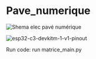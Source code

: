 # Pave_numerique

![Shema elec pavé numérique](https://github.com/AzadRojoa/Pave_numerique/assets/73180620/8496d550-7631-425e-a31b-480e2202a165)



![esp32-c3-devkitm-1-v1-pinout](https://github.com/AzadRojoa/Pave_numerique/assets/73180620/2ed4acfe-fcc3-423f-a004-9b9ab21b3094)

Run code: run matrice_main.py
